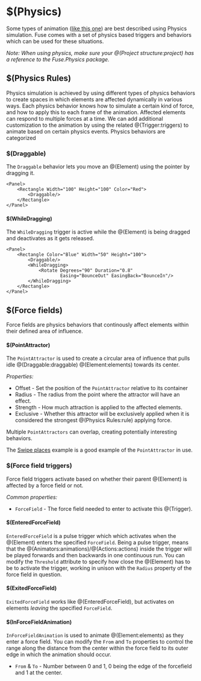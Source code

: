 # $(Physics)

Some types of animation ([like this one](https://www.fusetools.com/developers/examples/swipeplaces)) are best described using Physics simulation. Fuse comes with a set of physics based triggers and behaviors which can be used for these situations.

_Note: When using physics, make sure your @(Project structure:project) has a reference to the Fuse.Physics package._

## $(Physics Rules)

Physics simulation is achieved by using different types of physics behaviors to create spaces in which elements are affected dynamically in various ways. Each physics behavior knows how to simulate a certain kind of force, and how to apply this to each frame of the animation. Affected elements can respond to multiple forces at a time. We can add additional customization to the animation by using the related @(Trigger:triggers) to animate based on certain physics events. Physics behaviors are categorized

### $(Draggable)

The `Draggable` behavior lets you move an @(Element) using the pointer by dragging it.

```
<Panel>
	<Rectangle Width="100" Height="100" Color="Red">
		<Draggable/>
	</Rectangle>
</Panel>
```

#### $(WhileDragging)

The `WhileDragging` trigger is active while the @(Element) is being dragged and deactivates as it gets released.

```
<Panel>
	<Rectangle Color="Blue" Width="50" Height="100">
		<Draggable/>
		<WhileDragging>
			<Rotate Degrees="90" Duration="0.8"
			        Easing="BounceOut" EasingBack="BounceIn"/>
		</WhileDragging>
	</Rectangle>
</Panel>
```

## $(Force fields)
Force fields are physics behaviors that continously affect elements within their defined area of influence.

#### $(PointAttractor)

The `PointAttractor` is used to create a circular area of influence that pulls idle @(Draggable:draggable) @(Element:elements) towards its center.

*Properties:*
- Offset - Set the position of the `PointAttractor` relative to its container
- Radius - The radius from the point where the attractor will have an effect.
- Strength - How much attraction is applied to the affected elements.
- Exclusive - Whether this attractor will be exclusively applied when it is considered the strongest @(Physics Rules:rule) applying force.

Multiple `PointAttractors` can overlap, creating potentially interesting behaviors.

The [Swipe places](https://www.fusetools.com/examples/swipe-places) example is a good example of the `PointAttractor` in use.

<!-- ### $(Spring)
The Spring @(Rule:rule) is used

- Target
- Length
- Stiffness
AUTH: Buggy?
-->

### $(Force field triggers)

Force field triggers activate based on whether their parent @(Element) is affected by a force field or not.

*Common properties:*
- `ForceField` - The force field needed to enter to activate this @(Trigger).

#### $(EnteredForceField)

`EnteredForceField` is a pulse trigger which which activates when the @(Element) enters the specified `ForceField`.
Being a pulse trigger, means that the @(Animators:animations)/@(Actions:actions) inside the trigger will be played forwards and then backwards in one continuous run. You can modify the `Threshold` attribute to specify how close the @(Element) has to be to activate the trigger, working in unison with the `Radius` property of the force field in question.

#### $(ExitedForceField)

`ExitedForceField` works like @(EnteredForceField), but activates on elements _leaving_ the specified `ForceField`.

#### $(InForceFieldAnimation)

`InForceFieldAnimation` is used to animate @(Element:elements) as they enter a force field. You can modify the `From` and `To` properties to control the range along the distance from the center within the force field to its outer edge in which the animation should occur.

- `From` & `To` - Number between 0 and 1, 0 being the edge of the forcefield and 1 at the center.

	<Panel>
		<Panel Alignment="Top">
			<Rectangle Color="Blue" Width="50" Height="100" Margin="0,100">
				<Draggable/>
				<InForceFieldAnimation ForceField="attractor" From="0.5" To="1">
					<Rotate Degrees="360"/>
				</InForceFieldAnimation>
				<InForceFieldAnimation ForceField="attractor" From="0" To="1">
					<Change circleColor.Color="#f00"/>
				</InForceFieldAnimation>
			</Rectangle>
		</Panel>
		<Panel Alignment="BottomCenter" MaxHeight="10000" MaxWidth="10000"
		       Height="800" Width="800" Y="50%">
			<Panel>
				<PointAttractor ux:Name="attractor" Radius="400" Strength="200"/>
			</Panel>
			<Circle>
				<SolidColor ux:Name="circleColor" Color="#ddd"/>
			</Circle>
		</Panel>
	</Panel>
